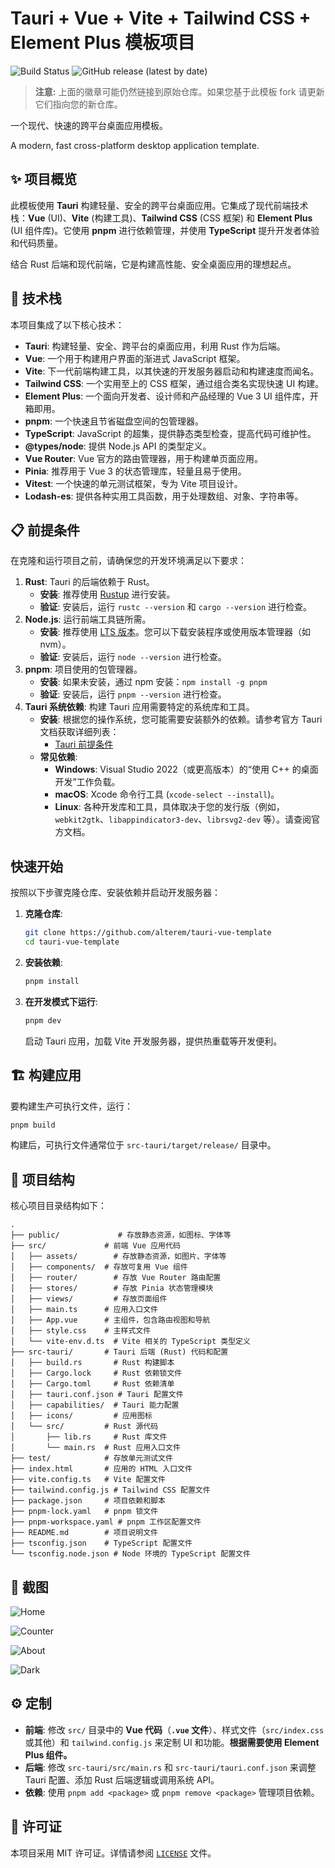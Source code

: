 # Tauri + Vue + Vite + Tailwind CSS + Element Plus 模板项目

![Build Status](https://github.com/alterem/tauri-vue-template/actions/workflows/build.yml/badge.svg) ![GitHub release (latest by date)](https://img.shields.io/github/v/release/alterem/tauri-vue-template)

> **注意:** 上面的徽章可能仍然链接到原始仓库。如果您基于此模板 fork 请更新它们指向您的新仓库。

一个现代、快速的跨平台桌面应用模板。

A modern, fast cross-platform desktop application template.

## ✨ 项目概览

此模板使用 **Tauri** 构建轻量、安全的跨平台桌面应用。它集成了现代前端技术栈：**Vue** (UI)、**Vite** (构建工具)、**Tailwind CSS** (CSS 框架) 和 **Element Plus** (UI 组件库)。它使用 **pnpm** 进行依赖管理，并使用 **TypeScript** 提升开发者体验和代码质量。

结合 Rust 后端和现代前端，它是构建高性能、安全桌面应用的理想起点。

## 🚀 技术栈

本项目集成了以下核心技术：

*   **Tauri**: 构建轻量、安全、跨平台的桌面应用，利用 Rust 作为后端。
*   **Vue**: 一个用于构建用户界面的渐进式 JavaScript 框架。
*   **Vite**: 下一代前端构建工具，以其快速的开发服务器启动和构建速度而闻名。
*   **Tailwind CSS**: 一个实用至上的 CSS 框架，通过组合类名实现快速 UI 构建。
*   **Element Plus**: 一个面向开发者、设计师和产品经理的 Vue 3 UI 组件库，开箱即用。
*   **pnpm**: 一个快速且节省磁盘空间的包管理器。
*   **TypeScript**: JavaScript 的超集，提供静态类型检查，提高代码可维护性。
*   **@types/node**: 提供 Node.js API 的类型定义。
*   **Vue Router**: Vue 官方的路由管理器，用于构建单页面应用。
*   **Pinia**: 推荐用于 Vue 3 的状态管理库，轻量且易于使用。
*   **Vitest**: 一个快速的单元测试框架，专为 Vite 项目设计。
*   **Lodash-es**: 提供各种实用工具函数，用于处理数组、对象、字符串等。

## 📋 前提条件

在克隆和运行项目之前，请确保您的开发环境满足以下要求：

1.  **Rust**: Tauri 的后端依赖于 Rust。
    *   **安装**: 推荐使用 [Rustup](https://rustup.rs/) 进行安装。
    *   **验证**: 安装后，运行 `rustc --version` 和 `cargo --version` 进行检查。
2.  **Node.js**: 运行前端工具链所需。
    *   **安装**: 推荐使用 [LTS 版本](https://nodejs.org/)。您可以下载安装程序或使用版本管理器（如 nvm）。
    *   **验证**: 安装后，运行 `node --version` 进行检查。
3.  **pnpm**: 项目使用的包管理器。
    *   **安装**: 如果未安装，通过 npm 安装：`npm install -g pnpm`
    *   **验证**: 安装后，运行 `pnpm --version` 进行检查。
4.  **Tauri 系统依赖**: 构建 Tauri 应用需要特定的系统库和工具。
    *   **安装**: 根据您的操作系统，您可能需要安装额外的依赖。请参考官方 Tauri 文档获取详细列表：
        *   [Tauri 前提条件](https://tauri.app/v1/guides/getting-started/prerequisites)
    *   **常见依赖**:
        *   **Windows**: Visual Studio 2022（或更高版本）的“使用 C++ 的桌面开发”工作负载。
        *   **macOS**: Xcode 命令行工具 (`xcode-select --install`)。
        *   **Linux**: 各种开发库和工具，具体取决于您的发行版（例如，`webkit2gtk`、`libappindicator3-dev`、`librsvg2-dev` 等）。请查阅官方文档。

## 快速开始

按照以下步骤克隆仓库、安装依赖并启动开发服务器：

1.  **克隆仓库**:
    ```bash
    git clone https://github.com/alterem/tauri-vue-template
    cd tauri-vue-template
    ```

2.  **安装依赖**:
    ```bash
    pnpm install
    ```

3.  **在开发模式下运行**:
    ```bash
    pnpm dev
    ```
    启动 Tauri 应用，加载 Vite 开发服务器，提供热重载等开发便利。

## 🏗️ 构建应用

要构建生产可执行文件，运行：

```bash
pnpm build
```

构建后，可执行文件通常位于 `src-tauri/target/release/` 目录中。

## 📂 项目结构

核心项目目录结构如下：

```
.
├── public/             # 存放静态资源，如图标、字体等
├── src/             # 前端 Vue 应用代码
│   ├── assets/        # 存放静态资源，如图片、字体等
│   ├── components/  # 存放可复用 Vue 组件
│   ├── router/        # 存放 Vue Router 路由配置
│   ├── stores/        # 存放 Pinia 状态管理模块
│   ├── views/         # 存放页面组件
│   ├── main.ts      # 应用入口文件
│   ├── App.vue      # 主组件，包含路由视图和导航
│   ├── style.css    # 主样式文件
│   └── vite-env.d.ts  # Vite 相关的 TypeScript 类型定义
├── src-tauri/       # Tauri 后端 (Rust) 代码和配置
│   ├── build.rs       # Rust 构建脚本
│   ├── Cargo.lock     # Rust 依赖锁文件
│   ├── Cargo.toml     # Rust 依赖清单
│   ├── tauri.conf.json # Tauri 配置文件
│   ├── capabilities/  # Tauri 能力配置
│   ├── icons/         # 应用图标
│   └── src/         # Rust 源代码
│       ├── lib.rs     # Rust 库文件
│       └── main.rs  # Rust 应用入口文件
├── test/            # 存放单元测试文件
├── index.html       # 应用的 HTML 入口文件
├── vite.config.ts   # Vite 配置文件
├── tailwind.config.js # Tailwind CSS 配置文件
├── package.json     # 项目依赖和脚本
├── pnpm-lock.yaml   # pnpm 锁文件
├── pnpm-workspace.yaml # pnpm 工作区配置文件
├── README.md        # 项目说明文件
├── tsconfig.json    # TypeScript 配置文件
└── tsconfig.node.json # Node 环境的 TypeScript 配置文件
```

## 📸 截图

![Home](https://raw.githubusercontent.com/alterem/picFB/master/uPic/2025/05/22/Alterem2025-05-22_11-57-14.jpg)

![Counter](https://raw.githubusercontent.com/alterem/picFB/master/uPic/2025/05/22/Alterem2025-05-22_11-57-18.jpg)

![About](https://raw.githubusercontent.com/alterem/picFB/master/uPic/2025/05/22/Alterem2025-05-22_11-57-24.jpg)

![Dark](https://raw.githubusercontent.com/alterem/picFB/master/uPic/2025/05/22/lSlwqZ.png)

## ⚙️ 定制

*   **前端**: 修改 `src/` 目录中的 **Vue 代码**（**`.vue` 文件**）、样式文件（`src/index.css` 或其他）和 `tailwind.config.js` 来定制 UI 和功能。**根据需要使用 Element Plus 组件。**
*   **后端**: 修改 `src-tauri/src/main.rs` 和 `src-tauri/tauri.conf.json` 来调整 Tauri 配置、添加 Rust 后端逻辑或调用系统 API。
*   **依赖**: 使用 `pnpm add <package>` 或 `pnpm remove <package>` 管理项目依赖。

## 📄 许可证

本项目采用 MIT 许可证。详情请参阅 [`LICENSE`](LICENSE) 文件。
